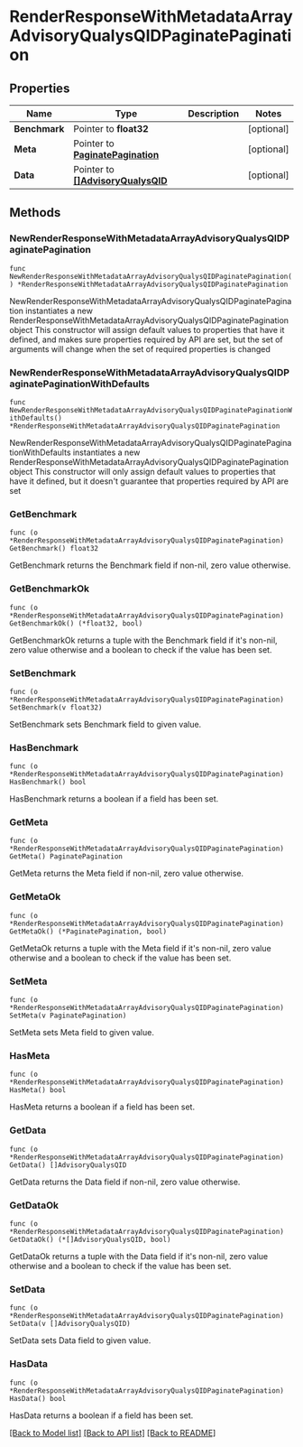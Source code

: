 # RenderResponseWithMetadataArrayAdvisoryQualysQIDPaginatePagination

## Properties

Name | Type | Description | Notes
------------ | ------------- | ------------- | -------------
**Benchmark** | Pointer to **float32** |  | [optional] 
**Meta** | Pointer to [**PaginatePagination**](PaginatePagination.md) |  | [optional] 
**Data** | Pointer to [**[]AdvisoryQualysQID**](AdvisoryQualysQID.md) |  | [optional] 

## Methods

### NewRenderResponseWithMetadataArrayAdvisoryQualysQIDPaginatePagination

`func NewRenderResponseWithMetadataArrayAdvisoryQualysQIDPaginatePagination() *RenderResponseWithMetadataArrayAdvisoryQualysQIDPaginatePagination`

NewRenderResponseWithMetadataArrayAdvisoryQualysQIDPaginatePagination instantiates a new RenderResponseWithMetadataArrayAdvisoryQualysQIDPaginatePagination object
This constructor will assign default values to properties that have it defined,
and makes sure properties required by API are set, but the set of arguments
will change when the set of required properties is changed

### NewRenderResponseWithMetadataArrayAdvisoryQualysQIDPaginatePaginationWithDefaults

`func NewRenderResponseWithMetadataArrayAdvisoryQualysQIDPaginatePaginationWithDefaults() *RenderResponseWithMetadataArrayAdvisoryQualysQIDPaginatePagination`

NewRenderResponseWithMetadataArrayAdvisoryQualysQIDPaginatePaginationWithDefaults instantiates a new RenderResponseWithMetadataArrayAdvisoryQualysQIDPaginatePagination object
This constructor will only assign default values to properties that have it defined,
but it doesn't guarantee that properties required by API are set

### GetBenchmark

`func (o *RenderResponseWithMetadataArrayAdvisoryQualysQIDPaginatePagination) GetBenchmark() float32`

GetBenchmark returns the Benchmark field if non-nil, zero value otherwise.

### GetBenchmarkOk

`func (o *RenderResponseWithMetadataArrayAdvisoryQualysQIDPaginatePagination) GetBenchmarkOk() (*float32, bool)`

GetBenchmarkOk returns a tuple with the Benchmark field if it's non-nil, zero value otherwise
and a boolean to check if the value has been set.

### SetBenchmark

`func (o *RenderResponseWithMetadataArrayAdvisoryQualysQIDPaginatePagination) SetBenchmark(v float32)`

SetBenchmark sets Benchmark field to given value.

### HasBenchmark

`func (o *RenderResponseWithMetadataArrayAdvisoryQualysQIDPaginatePagination) HasBenchmark() bool`

HasBenchmark returns a boolean if a field has been set.

### GetMeta

`func (o *RenderResponseWithMetadataArrayAdvisoryQualysQIDPaginatePagination) GetMeta() PaginatePagination`

GetMeta returns the Meta field if non-nil, zero value otherwise.

### GetMetaOk

`func (o *RenderResponseWithMetadataArrayAdvisoryQualysQIDPaginatePagination) GetMetaOk() (*PaginatePagination, bool)`

GetMetaOk returns a tuple with the Meta field if it's non-nil, zero value otherwise
and a boolean to check if the value has been set.

### SetMeta

`func (o *RenderResponseWithMetadataArrayAdvisoryQualysQIDPaginatePagination) SetMeta(v PaginatePagination)`

SetMeta sets Meta field to given value.

### HasMeta

`func (o *RenderResponseWithMetadataArrayAdvisoryQualysQIDPaginatePagination) HasMeta() bool`

HasMeta returns a boolean if a field has been set.

### GetData

`func (o *RenderResponseWithMetadataArrayAdvisoryQualysQIDPaginatePagination) GetData() []AdvisoryQualysQID`

GetData returns the Data field if non-nil, zero value otherwise.

### GetDataOk

`func (o *RenderResponseWithMetadataArrayAdvisoryQualysQIDPaginatePagination) GetDataOk() (*[]AdvisoryQualysQID, bool)`

GetDataOk returns a tuple with the Data field if it's non-nil, zero value otherwise
and a boolean to check if the value has been set.

### SetData

`func (o *RenderResponseWithMetadataArrayAdvisoryQualysQIDPaginatePagination) SetData(v []AdvisoryQualysQID)`

SetData sets Data field to given value.

### HasData

`func (o *RenderResponseWithMetadataArrayAdvisoryQualysQIDPaginatePagination) HasData() bool`

HasData returns a boolean if a field has been set.


[[Back to Model list]](../README.md#documentation-for-models) [[Back to API list]](../README.md#documentation-for-api-endpoints) [[Back to README]](../README.md)


